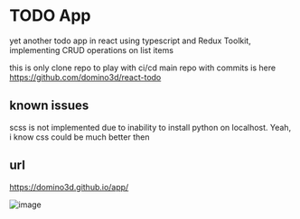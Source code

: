 # TODO App
yet another todo app in react using typescript and Redux Toolkit, implementing CRUD operations on list items

this is only clone repo to play with ci/cd
main repo with commits is here https://github.com/domino3d/react-todo

## known issues 
scss is not implemented due to inability to install python on localhost. Yeah, i know css could be much better then

## url
https://domino3d.github.io/app/

![image](https://github.com/domino3d/app/assets/10728013/10c8e330-3776-4eb0-8969-da61cf1c6b1d)
